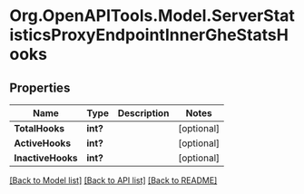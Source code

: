 # Org.OpenAPITools.Model.ServerStatisticsProxyEndpointInnerGheStatsHooks

## Properties

Name | Type | Description | Notes
------------ | ------------- | ------------- | -------------
**TotalHooks** | **int?** |  | [optional] 
**ActiveHooks** | **int?** |  | [optional] 
**InactiveHooks** | **int?** |  | [optional] 

[[Back to Model list]](../README.md#documentation-for-models) [[Back to API list]](../README.md#documentation-for-api-endpoints) [[Back to README]](../README.md)

